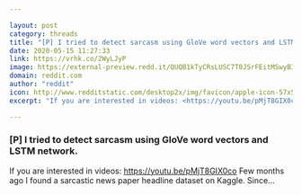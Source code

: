 ```yaml
---

layout: post
category: threads
title: "[P] I tried to detect sarcasm using GloVe word vectors and LSTM network."
date: 2020-05-15 11:27:33
link: https://vrhk.co/2WyLJyP
image: https://external-preview.redd.it/QUQB1kTyCRsLUSC7T0JSrFEitMSwyB3g1Pt0_dZusZA.jpg?width=480&height=251.308900524&auto=webp&crop=480:251.308900524,smart&s=3707b4c4bfda00ed240722970982d581039203fe
domain: reddit.com
author: "reddit"
icon: http://www.redditstatic.com/desktop2x/img/favicon/apple-icon-57x57.png
excerpt: "If you are interested in videos: <https://youtu.be/pMjT8GIX0co> Few months ago I found a sarcastic news paper headline dataset on Kaggle. Since..."

---
```


### [P] I tried to detect sarcasm using GloVe word vectors and LSTM network.

If you are interested in videos: <https://youtu.be/pMjT8GIX0co> Few months ago I found a sarcastic news paper headline dataset on Kaggle. Since...